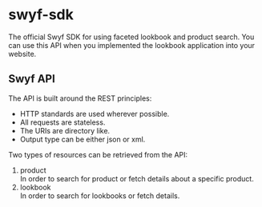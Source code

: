 swyf-sdk
========

The official Swyf SDK for using faceted lookbook and product search. You can use this API when you implemented the lookbook application into your website.

Swyf API
--------
The API is built around the REST principles:

- HTTP standards are used wherever possible.
- All requests are stateless.
- The URIs are directory like.
- Output type can be either json or xml.

Two types of resources can be retrieved from the API:

1.  product  
    In order to search for product or fetch details about a specific product.
2.  lookbook  
    In order to search for lookbooks or fetch details.
